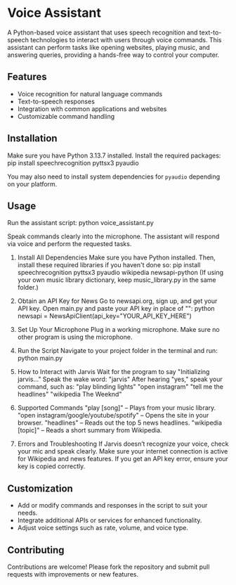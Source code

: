 # Voice Assistant

A Python-based voice assistant that uses speech recognition and text-to-speech technologies to interact with users through voice commands. This assistant can perform tasks like opening websites, playing music, and answering queries, providing a hands-free way to control your computer.

## Features

- Voice recognition for natural language commands
- Text-to-speech responses
- Integration with common applications and websites
- Customizable command handling

## Installation

Make sure you have Python 3.13.7 installed.
Install the required packages:
pip install speechrecognition pyttsx3 pyaudio

You may also need to install system dependencies for `pyaudio` depending on your platform.

## Usage

Run the assistant script:
python voice_assistant.py

Speak commands clearly into the microphone. The assistant will respond via voice and perform the requested tasks.

1. Install All Dependencies
Make sure you have Python installed. Then, install these required libraries if you haven't done so:
pip install speechrecognition pyttsx3 pyaudio wikipedia newsapi-python
(If using your own music library dictionary, keep music_library.py in the same folder.)

2. Obtain an API Key for News
Go to newsapi.org, sign up, and get your API key.
Open main.py and paste your API key in place of "":
python
newsapi = NewsApiClient(api_key="YOUR_API_KEY_HERE")

3. Set Up Your Microphone
Plug in a working microphone.
Make sure no other program is using the microphone.

4. Run the Script
Navigate to your project folder in the terminal and run:
python main.py

6. How to Interact with Jarvis
Wait for the program to say "Initializing jarvis..."
Speak the wake word: "jarvis"
After hearing "yes," speak your command, such as:
"play blinding lights"
"open instagram"
"tell me the headlines"
"wikipedia The Weeknd"

6. Supported Commands
"play [song]" – Plays from your music library.
"open instagram/google/youtube/spotify" – Opens the site in your browser.
"headlines" – Reads out the top 5 news headlines.
"wikipedia [topic]" – Reads a short summary from Wikipedia.

8. Errors and Troubleshooting
If Jarvis doesn’t recognize your voice, check your mic and speak clearly.
Make sure your internet connection is active for Wikipedia and news features.
If you get an API key error, ensure your key is copied correctly.

## Customization

- Add or modify commands and responses in the script to suit your needs.
- Integrate additional APIs or services for enhanced functionality.
- Adjust voice settings such as rate, volume, and voice type.

## Contributing

Contributions are welcome! Please fork the repository and submit pull requests with improvements or new features.

